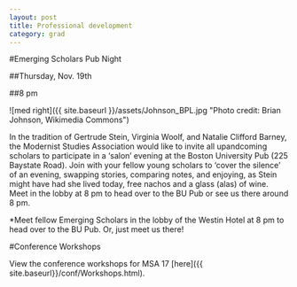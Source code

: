 ```yaml
---
layout: post
title: Professional development
category: grad
---
```



#Emerging Scholars Pub Night

##Thursday, Nov. 19th

##8 pm

![med right]({{ site.baseurl }}/assets/Johnson_BPL.jpg "Photo credit: Brian Johnson, Wikimedia Commons")

In the tradition of Gertrude Stein, Virginia Woolf, and Natalie Clifford Barney, the Modernist Studies Association would like to invite all up­and­coming scholars to participate in a ‘salon’ evening at the Boston University Pub (225 Baystate Road). Join with your fellow young scholars to ‘cover the silence’ of an evening, swapping stories, comparing notes, and enjoying, as Stein might have had she lived today, free nachos and a glass (alas) of wine. Meet in the lobby at 8 pm to head over to the BU Pub or see us there around 8 pm. 

*Meet fellow Emerging Scholars in the lobby of the Westin Hotel at 8 pm to head over to the BU Pub. Or, just meet us there!

#Conference Workshops

View the conference workshops for MSA 17 [here]({{ site.baseurl}}/conf/Workshops.html).